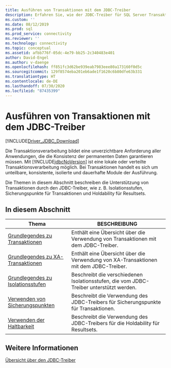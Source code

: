 ```yaml
---
title: Ausführen von Transaktionen mit dem JDBC-Treiber
description: Erfahren Sie, wie der JDBC-Treiber für SQL Server Transaktionen unterstützt, einschließlich Isolationsstufen, Sicherungspunkte und Haltbarkeit für Resultsets.
ms.custom: ''
ms.date: 08/12/2019
ms.prod: sql
ms.prod_service: connectivity
ms.reviewer: ''
ms.technology: connectivity
ms.topic: conceptual
ms.assetid: afbb776f-05dc-4e79-bb25-2c340483e401
author: David-Engel
ms.author: v-daenge
ms.openlocfilehash: ff851fc3d62be939eab7983eee80a173160f0d5c
ms.sourcegitcommit: 129f8574eba201eb6ade1f1620c6b80dfe63b331
ms.translationtype: HT
ms.contentlocale: de-DE
ms.lasthandoff: 07/30/2020
ms.locfileid: "87435399"
---
```

# <a name="performing-transactions-with-the-jdbc-driver"></a>Ausführen von Transaktionen mit dem JDBC-Treiber
[!INCLUDE[Driver_JDBC_Download](../../includes/driver_jdbc_download.md)]

  Die Transaktionsverarbeitung bildet eine unverzichtbare Anforderung aller Anwendungen, die die Konsistenz der permanenten Daten garantieren müssen. Mit [!INCLUDE[jdbcNoVersion](../../includes/jdbcnoversion_md.md)] ist eine lokale oder verteilte Transaktionsverarbeitung möglich. Bei Transaktionen handelt es sich um unteilbare, konsistente, isolierte und dauerhafte Module der Ausführung.  
  
 Die Themen in diesem Abschnitt beschreiben die Unterstützung von Transaktionen durch den JDBC-Treiber, wie z. B. Isolationsstufen, Sicherungspunkte für Transaktionen und Holdability für Resultsets.  
  
## <a name="in-this-section"></a>In diesem Abschnitt  
  
|Thema|BESCHREIBUNG|  
|-----------|-----------------|  
|[Grundlegendes zu Transaktionen](../../connect/jdbc/understanding-transactions.md)|Enthält eine Übersicht über die Verwendung von Transaktionen mit dem JDBC-Treiber.|  
|[Grundlegendes zu XA-Transaktionen](../../connect/jdbc/understanding-xa-transactions.md)|Enthält eine Übersicht über die Verwendung von XA-Transaktionen mit dem JDBC-Treiber.|  
|[Grundlegendes zu Isolationsstufen](../../connect/jdbc/understanding-isolation-levels.md)|Beschreibt die verschiedenen Isolationsstufen, die vom JDBC-Treiber unterstützt werden.|  
|[Verwenden von Sicherungspunkten](../../connect/jdbc/using-savepoints.md)|Beschreibt die Verwendung des JDBC-Treibers für Sicherungspunkte für Transaktionen.|  
|[Verwenden der Haltbarkeit](../../connect/jdbc/using-holdability.md)|Beschreibt die Verwendung des JDBC-Treibers für die Holdability für Resultsets.|  
  
## <a name="see-also"></a>Weitere Informationen  
 [Übersicht über den JDBC-Treiber](../../connect/jdbc/overview-of-the-jdbc-driver.md)  
  
  
